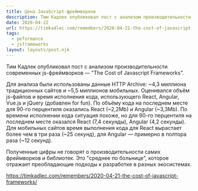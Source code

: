 ```yaml
---
title: Цена JavaScript-фреймворков
description: Тим Кадлек опубликовал пост с анализом производительности современных js-фреймворков
date: 2020-04-22
url: https://timkadlec.com/remembers/2020-04-21-the-cost-of-javascript-frameworks/
tags:
  - peformance
  - jsframeworks
layout: layouts/post.njk
---
```

Тим Кадлек опубликовал пост с анализом производительности современных js-фреймворков — "The Cost of Javascript Frameworks".

Для анализа были использованы данные HTTP Archive: ~4,3 миллиона традиционных сайтов и ~5,5 миллионов мобильных. Оценивался объём js-файлов и время исполнения кода, использующего React, Angular, Vue.js и jQuery (добавлен for fun). По объёму кода на последнем месте для 90-го перцентиля оказались React (~2,2Mb) и Angular (~3,3Mb). По времени исполнении кода ситуация похоже, но для 90-го перцентиля на последнем месте оказался React (7,4 секунды), Angular (4,2 секунды). Для мобильных сайтов время выполнения кода для React вырастает более чем в три раза (~25 секунд), для Angular — примерно в полтора раза (~12 секунд).

Полученные цифры не говорят о производительности самих фреймворков и библиотек. Это "среднее по больнице", которое отражает преобладающие подходы к разработке в разных экосистемах.

https://timkadlec.com/remembers/2020-04-21-the-cost-of-javascript-frameworks/
